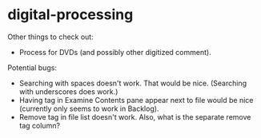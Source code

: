 # digital-processing

Other things to check out:
  * Process for DVDs (and possibly other digitized comment).

Potential bugs:
  * Searching with spaces doesn't work. That would be nice. (Searching with underscores does work.)
  * Having tag in Examine Contents pane appear next to file would be nice (currently only seems to work in Backlog).
  * Remove tag in file list doesn't work. Also, what is the separate remove tag column?